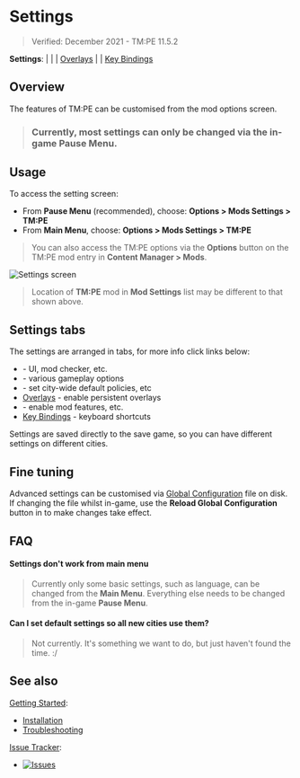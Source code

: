 # Settings

> Verified: December 2021 - TM:PE 11.5.2

**Settings**:
[](General.md) | [](Gameplay.md) | [](Policies-panel-missing.md) |
[Overlays](Overlays.md) | [](Maintenance.md) | [Key Bindings](Keybinds.md)

## Overview

The features of TM:PE can be customised from the mod options screen.

> ### Currently, most settings can only be changed via the in-game Pause Menu.

## Usage

To access the setting screen:

* From **Pause Menu** (recommended), choose: **Options > Mods Settings > TM:PE**
* From **Main Menu**, choose: **Options > Mods Settings > TM:PE**

> You can also access the TM:PE options via the **Options** button on the TM:PE mod entry in **Content Manager > Mods**.

![Settings screen](https://imgur.com/1uv2ubJ.png)
> Location of **TM:PE** mod in **Mod Settings** list may be different to that shown above.

## Settings tabs

The settings are arranged in tabs, for more info click links below:

* [](General.md) - UI, mod checker, etc.
* [](Gameplay.md) - various gameplay options
* [](Policies.md) - set city-wide default policies, etc
* [Overlays](Overlays.md) - enable persistent overlays
* [](Maintenance.md) - enable mod features, etc.
* [Key Bindings](Keybinds.md) - keyboard shortcuts

Settings are saved directly to the save game, so you can have different settings on different cities.

## Fine tuning

Advanced settings can be customised via [Global Configuration](Global-Configuration.md) file on disk. If changing the file
whilst in-game, use the **Reload Global Configuration** button in [](Maintenance.md) to make changes
take effect.

## FAQ

#### Settings don't work from main menu

> Currently only some basic settings, such as language, can be changed from the **Main Menu**. Everything else needs to
> be changed from the in-game **Pause Menu**.

#### Can I set default settings so all new cities use them?

> Not currently. It's something we want to do, but just haven't found the time. :/

## See also

[Getting Started](Home.md):

* [Installation](Installation.md)
* [Troubleshooting](Troubleshooting.md)

[Issue Tracker](https://github.com/krzychu124/Cities-Skylines-Traffic-Manager-President-Edition/issues):

* <a href="https://github.com/CitiesSkylinesMods/TMPE/labels/SETTINGS"><img alt="Issues" src="https://img.shields.io/github/issues/CitiesSkylinesMods/TMPE/SETTINGS?label=SETTINGS&logo=github" /></a>
